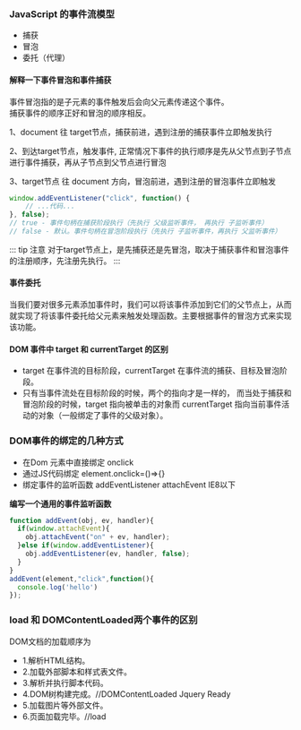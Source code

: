 ### JavaScript 的事件流模型
- 捕获
- 冒泡
- 委托（代理）

#### 解释一下事件冒泡和事件捕获
事件冒泡指的是子元素的事件触发后会向父元素传递这个事件。  
捕获事件的顺序正好和冒泡的顺序相反。

1、document 往 target节点，捕获前进，遇到注册的捕获事件立即触发执行  

2、到达target节点，触发事件, 正常情况下事件的执行顺序是先从父节点到子节点进行事件捕获，再从子节点到父节点进行冒泡

3、target节点 往 document 方向，冒泡前进，遇到注册的冒泡事件立即触发

``` js
window.addEventListener("click", function() {
    // ...代码...
}, false);
// true - 事件句柄在捕获阶段执行（先执行 父级监听事件， 再执行 子监听事件） 
// false - 默认。事件句柄在冒泡阶段执行（先执行 子监听事件，再执行 父监听事件）
```
::: tip 注意
对于target节点上，是先捕获还是先冒泡，取决于捕获事件和冒泡事件的注册顺序，先注册先执行。
:::

#### 事件委托
当我们要对很多元素添加事件时，我们可以将该事件添加到它们的父节点上，从而就实现了将该事件委托给父元素来触发处理函数。主要根据事件的冒泡方式来实现该功能。


#### DOM 事件中 target 和 currentTarget 的区别

- target 在事件流的目标阶段，currentTarget 在事件流的捕获、目标及冒泡阶段。
- 只有当事件流处在目标阶段的时候，两个的指向才是一样的， 而当处于捕获和冒泡阶段的时候，target 指向被单击的对象而 currentTarget 指向当前事件活动的对象（一般绑定了事件的父级对象）。

### DOM事件的绑定的几种方式
- 在Dom 元素中直接绑定 onclick
- 通过JS代码绑定 element.onclick=()=>{}
- 绑定事件的监听函数 addEventListener attachEvent IE8以下

**编写一个通用的事件监听函数**
```js
function addEvent(obj, ev, handler){  
  if(window.attachEvent){  
    obj.attachEvent("on" + ev, handler);  
  }else if(window.addEventListener){   
    obj.addEventListener(ev, handler, false);  
  }  
}
addEvent(element,"click",function(){
  console.log('hello')
});

```

### load 和 DOMContentLoaded两个事件的区别
DOM文档的加载顺序为
- 1.解析HTML结构。 
- 2.加载外部脚本和样式表文件。 
- 3.解析并执行脚本代码。 
- 4.DOM树构建完成。//DOMContentLoaded  Jquery Ready
- 5.加载图片等外部文件。 
- 6.页面加载完毕。//load
